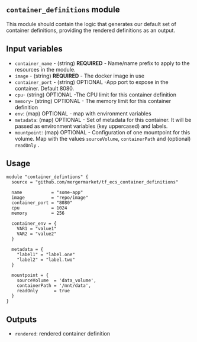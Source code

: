 `container_definitions` module
-----------------------------

This module should contain the logic that generates our default set of container definitions,
providing the rendered definitions as an output.

Input variables
---------------

 * `container_name` - (string) **REQUIRED** - Name/name prefix to apply to the resources in the module.
 * `image` - (string) **REQUIRED** - The docker image in use
 * `container_port` - (string) OPTIONAL -App port to expose in the container. Default 8080.
 * `cpu`- (string) OPTIONAL -The CPU limit for this container definition
 * `memory`- (string) OPTIONAL - The memory limit for this container definition
 * `env`: (map) OPTIONAL - map with environment variables
 * `metadata`: (map) OPTIONAL - Set of metadata for this container. It will be passed as environment variables (key uppercased) and labels.
 * `mountpoint`: (map) OPTIONAL - Configuration of one mountpoint for this volume. Map with the values `sourceVolume`, `containerPath` and (optional) `readOnly` .

Usage
-----

```hcl
module "container_defintions" {
  source = "github.com/mergermarket/tf_ecs_container_definitions"

  name           = "some-app"
  image          = "repo/image"
  container_port = "8080"
  cpu            = 1024
  memory         = 256

  container_env = {
    VAR1 = "value1"
    VAR2 = "value2"
  }

  metadata = {
    "label1" = "label.one"
    "label2" = "label.two"
  }

  mountpoint = {
    sourceVolume  = 'data_volume',
    containerPath = '/mnt/data',
    readOnly      = true
  }
}
```

Outputs
-------

 * `rendered`: rendered container definition
